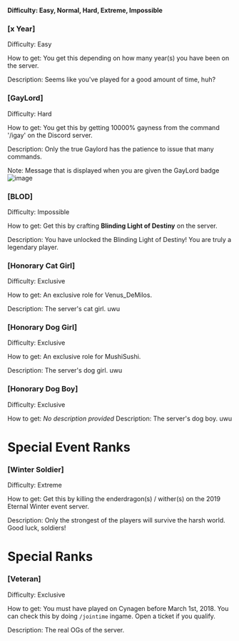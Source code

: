 **Difficulty: Easy, Normal, Hard, Extreme, Impossible**


### [x Year] 

Difficulty: Easy

How to get: You get this depending on how many year(s) you have been on the server.

Description: Seems like you've played for a good amount of time, huh?


### [GayLord]

Difficulty: Hard

How to get: You get this by getting 10000% gayness from the command '/igay' on the Discord server.

Description: Only the true Gaylord has the patience to issue that many commands.

Note: Message that is displayed when you are given the GayLord badge
![image](https://user-images.githubusercontent.com/20980266/79367655-d6055000-7f13-11ea-8006-208314fcbb3c.png)



### [BLOD]

Difficulty: Impossible

How to get: Get this by crafting **Blinding Light of Destiny** on the server.

Description: You have unlocked the Blinding Light of Destiny! You are truly a legendary player.

### [Honorary Cat Girl] 

Difficulty: Exclusive

How to get: An exclusive role for Venus_DeMilos.

Description: The server's cat girl. uwu

### [Honorary Dog Girl] 

Difficulty: Exclusive

How to get: An exclusive role for MushiSushi.

Description: The server's dog girl. uwu

### [Honorary Dog Boy] 

Difficulty: Exclusive

How to get: *No description provided*
Description: The server's dog boy. uwu


# Special Event Ranks

### [Winter Soldier]

Difficulty: Extreme

How to get: Get this by killing the enderdragon(s) / wither(s) on the 2019 Eternal Winter event server.

Description: Only the strongest of the players will survive the harsh world. Good luck, soldiers!

# Special Ranks

### [Veteran]

Difficulty: Exclusive

How to get: You must have played on Cynagen before March 1st, 2018. You can check this by doing `/jointime` ingame. Open a ticket if you qualify.

Description: The real OGs of the server.


